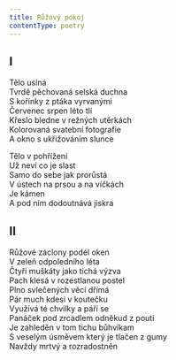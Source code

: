 ```yaml
---
title: Růžový pokoj
contentType: poetry
---
```


<section>

## I

Tělo usíná  
Tvrdě pěchovaná selská duchna  
S kořínky z ptáka vyrvanými  
Červenec srpen léto tlí  
Křeslo bledne v režných utěrkách  
Kolorovaná svatební fotografie  
A okno s ukřižováním slunce

Tělo v pohřížení  
Už neví co je slast  
Samo do sebe jak prorůstá  
V ústech na prsou a na víčkách  
Je kámen  
A pod ním dodoutnává jiskra

## II

Růžové záclony podél oken  
V zeleň odpoledního léta  
Čtyři muškáty jako tichá výzva  
Pach klesá v rozestlanou postel  
Plno svlečených věcí dřímá  
Pár much kdesi v koutečku  
Využívá té chvilky a páří se  
Panáček pod zrcadlem odněkud z pouti  
Je zahleděn v tom tichu bůhvíkam  
S veselým úsměvem který je tlačen z gumy  
Navždy mrtvý a rozradostněn

</section>
